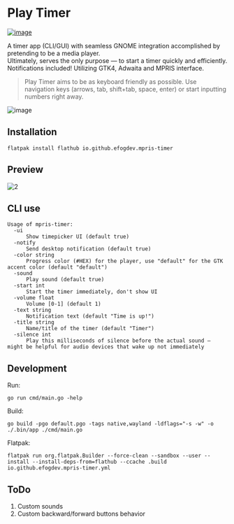 # Play Timer
[![image](https://github.com/user-attachments/assets/75651dc5-de7a-4244-974a-47ee69adac0f)](https://flathub.org/apps/io.github.efogdev.mpris-timer)

A timer app (CLI/GUI) with seamless GNOME integration accomplished by pretending to be a media player. \
Ultimately, serves the only purpose — to start a timer quickly and efficiently. \
Notifications included! Utilizing GTK4, Adwaita and MPRIS interface.

>Play Timer aims to be as keyboard friendly as possible.
>Use navigation keys (arrows, tab, shift+tab, space, enter) or start inputting numbers right away.

![image](https://github.com/user-attachments/assets/3a6f6eb8-8e5f-4c16-a801-6e346bd4d100)

## Installation

```shell
flatpak install flathub io.github.efogdev.mpris-timer
```

## Preview

![2](https://github.com/user-attachments/assets/7be07479-85bb-44b1-9f6f-0fc85190c89e)

## CLI use

```text
Usage of mpris-timer:
  -ui
      Show timepicker UI (default true)
  -notify
      Send desktop notification (default true)
  -color string
      Progress color (#HEX) for the player, use "default" for the GTK accent color (default "default")
  -sound
      Play sound (default true)
  -start int
      Start the timer immediately, don't show UI
  -volume float
      Volume [0-1] (default 1)
  -text string
      Notification text (default "Time is up!")
  -title string
      Name/title of the timer (default "Timer")
  -silence int
      Play this milliseconds of silence before the actual sound — might be helpful for audio devices that wake up not immediately
```

## Development

Run:

```shell
go run cmd/main.go -help
```

Build:
```shell
go build -pgo default.pgo -tags native,wayland -ldflags="-s -w" -o ./.bin/app ./cmd/main.go
```

Flatpak:
```shell
flatpak run org.flatpak.Builder --force-clean --sandbox --user --install --install-deps-from=flathub --ccache .build io.github.efogdev.mpris-timer.yml
```

## ToDo

1) Custom sounds
2) Custom backward/forward buttons behavior 
